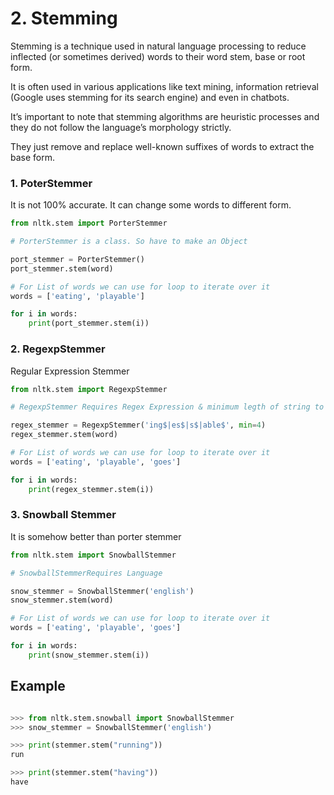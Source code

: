 # 2. Stemming

Stemming is a technique used in natural language processing to reduce inflected (or sometimes derived) words to their word stem, base or root form. 

It is often used in various applications like text mining, information retrieval (Google uses stemming for its search engine) and even in chatbots. 

It’s important to note that stemming algorithms are heuristic processes and they do not follow the language’s morphology strictly. 

They just remove and replace well-known suffixes of words to extract the base form.

### 1. PoterStemmer

It is not 100% accurate. It can change some words to different form.

```python
from nltk.stem import PorterStemmer

# PorterStemmer is a class. So have to make an Object

port_stemmer = PorterStemmer()
port_stemmer.stem(word)

# For List of words we can use for loop to iterate over it
words = ['eating', 'playable'] 

for i in words:
	print(port_stemmer.stem(i))
```

### 2. RegexpStemmer

Regular Expression Stemmer

```python
from nltk.stem import RegexpStemmer

# RegexpStemmer Requires Regex Expression & minimum legth of string to stem

regex_stemmer = RegexpStemmer('ing$|es$|s$|able$', min=4)
regex_stemmer.stem(word)

# For List of words we can use for loop to iterate over it
words = ['eating', 'playable', 'goes']

for i in words:
	print(regex_stemmer.stem(i))
```

### 3. Snowball Stemmer

It is somehow better than porter stemmer

```python
from nltk.stem import SnowballStemmer

# SnowballStemmerRequires Language

snow_stemmer = SnowballStemmer('english')
snow_stemmer.stem(word)

# For List of words we can use for loop to iterate over it
words = ['eating', 'playable', 'goes']

for i in words:
	print(snow_stemmer.stem(i))
```

## Example

```python

>>> from nltk.stem.snowball import SnowballStemmer
>>> snow_stemmer = SnowballStemmer('english')

>>> print(stemmer.stem("running"))
run

>>> print(stemmer.stem("having"))
have

```